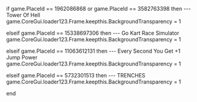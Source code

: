 if game.PlaceId == 1962086868 or game.PlaceId == 3582763398 then --- Tower Of Hell
    game.CoreGui.loader123.Frame.keepthis.BackgroundTransparency = 1

elseif game.PlaceId == 15338697306 then --- Go Kart Race Simulator
    game.CoreGui.loader123.Frame.keepthis.BackgroundTransparency = 1

elseif game.PlaceId == 11063612131 then --- Every Second You Get +1 Jump Power
    game.CoreGui.loader123.Frame.keepthis.BackgroundTransparency = 1

elseif game.PlaceId == 5732301513 then --- TRENCHES
    game.CoreGui.loader123.Frame.keepthis.BackgroundTransparency = 1

    
end
